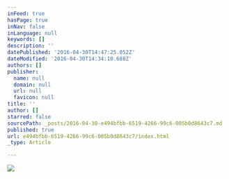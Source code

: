```yaml
---
inFeed: true
hasPage: true
inNav: false
inLanguage: null
keywords: []
description: ''
datePublished: '2016-04-30T14:47:25.052Z'
dateModified: '2016-04-30T14:34:10.688Z'
authors: []
publisher:
  name: null
  domain: null
  url: null
  favicon: null
title: ''
author: []
starred: false
sourcePath: _posts/2016-04-30-e494bfbb-6519-4266-99c6-005b0d8643c7.md
published: true
url: e494bfbb-6519-4266-99c6-005b0d8643c7/index.html
_type: Article

---
```

![](https://the-grid-user-content.s3-us-west-2.amazonaws.com/27b35ae8-5bc0-4370-9099-1d3a710e4aa8.jpg)